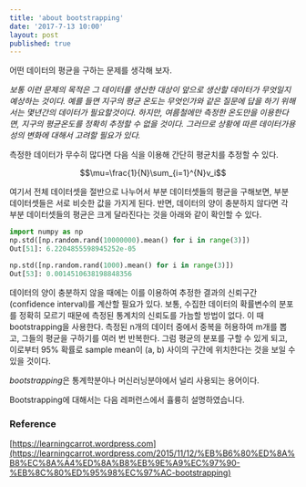 ```yaml
---
title: 'about bootstrapping'
date: '2017-7-13 10:00'
layout: post
published: true
---
```


어떤 데이터의 평균을 구하는 문제를 생각해 보자.

*보통 이런 문제의 목적은 그 데이터를 생산한 대상이 앞으로 생산할 데이터가 무엇일지 예상하는 것이다. 예를 들면 지구의 평균 온도는 무엇인가와 같은 질문에 답을 하기 위해서는 몇년간의 데이터가 필요할것이다. 하지만, 여름철에만 측정한 온도만을 이용한다면, 지구의 평균온도를 정확히 추정할 수 없을 것이다. 그러므로 상황에 따른 데이터가용성의 변화에 대해서 고려할 필요가 있다.*

측정한 데이터가 무수히 많다면 다음 식을 이용해 간단히 평균치를 추정할 수 있다. 

$$\mu=\frac{1}{N}\sum_{i=1}^{N}v_i$$

여기서 전체 데이터셋을 절반으로 나누어서 부분 데이터셋들의 평균을 구해보면, 부분 데이터셋들은 서로 비슷한 값을 가지게 된다. 반면, 데이터의 양이 충분하지 않다면 각 부분 데이터셋들의 평균은 크게 달라진다는 것을 아래와 같이 확인할 수 있다. 

```python 
import numpy as np
np.std([np.random.rand(10000000).mean() for i in range(3)])
Out[51]: 6.2204855598945252e-05

np.std([np.random.rand(1000).mean() for i in range(3)])
Out[53]: 0.0014510638198848356
```

데이터의 양이 충분하지 않을 때에는 이를 이용하여 추정한 결과의 신뢰구간(confidence interval)를 계산할 필요가 있다. 보통, 수집한 데이터의 확률변수의 분포를 정확히 모르기 때문에 측정된 통계치의 신뢰도를 가늠할 방법이 없다. 이 때 bootstrapping을 사용한다. 측정된 n개의 데이터 중에서 중복을 허용하여 m개를 뽑고, 그들의 평균을 구하기를 여러 번 반복한다. 그럼 평균의 분포를 구할 수 있게 되고, 이로부터 95% 확률로 sample mean이 (a, b) 사이의 구간에 위치한다는 것을 보일 수 있을 것이다.

*bootstrapping*은 통계학분야나 머신러닝분야에서 널리 사용되는 용어이다.

Bootstrapping에 대해서는 다음 레퍼런스에서 휼륭히 설명하였습니다.

### Reference

[https://learningcarrot.wordpress.com](https://learningcarrot.wordpress.com/2015/11/12/%EB%B6%80%ED%8A%B8%EC%8A%A4%ED%8A%B8%EB%9E%A9%EC%97%90-%EB%8C%80%ED%95%98%EC%97%AC-bootstrapping)


